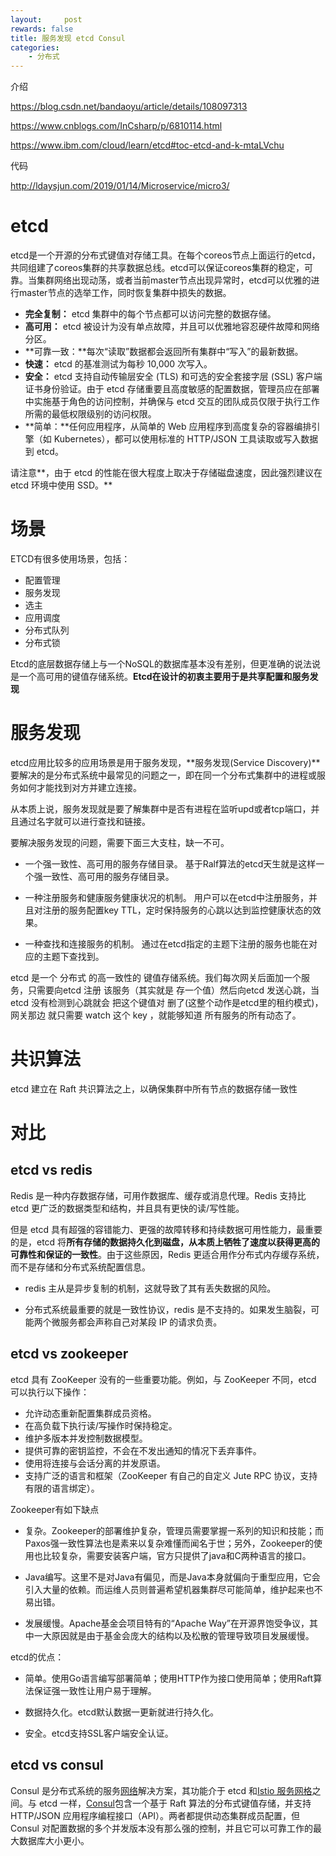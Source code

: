 ```yaml
---
layout:     post
rewards: false
title: 服务发现 etcd Consul
categories:
    - 分布式
---
```


介绍

https://blog.csdn.net/bandaoyu/article/details/108097313

https://www.cnblogs.com/InCsharp/p/6810114.html

https://www.ibm.com/cloud/learn/etcd#toc-etcd-and-k-mtaLVchu

代码

http://ldaysjun.com/2019/01/14/Microservice/micro3/

# etcd

etcd是一个开源的分布式键值对存储工具。在每个coreos节点上面运行的etcd，共同组建了coreos集群的共享数据总线。etcd可以保证coreos集群的稳定，可靠。当集群网络出现动荡，或者当前master节点出现异常时，etcd可以优雅的进行master节点的选举工作，同时恢复集群中损失的数据。

- **完全复制：** etcd 集群中的每个节点都可以访问完整的数据存储。
- **高可用：** etcd 被设计为没有单点故障，并且可以优雅地容忍硬件故障和网络分区。
- **可靠一致：**每次“读取”数据都会返回所有集群中“写入”的最新数据。
- **快速：** etcd 的基准测试为每秒 10,000 次写入。
- **安全：** etcd 支持自动传输层安全 (TLS) 和可选的安全套接字层 (SSL) 客户端证书身份验证。由于 etcd 存储重要且高度敏感的配置数据，管理员应在部署中实施基于角色的访问控制，并确保与 etcd 交互的团队成员仅限于执行工作所需的最低权限级别的访问权限。
- **简单：**任何应用程序，从简单的 Web 应用程序到高度复杂的容器编排引擎（如 Kubernetes），都可以使用标准的 HTTP/JSON 工具读取或写入数据到 etcd。

请注意**，由于 etcd 的性能在很大程度上取决于存储磁盘速度，因此强烈建议在 etcd 环境中使用 SSD。**

# 场景

ETCD有很多使用场景，包括：

- 配置管理
- 服务发现
- 选主
- 应用调度
- 分布式队列
- 分布式锁

Etcd的底层数据存储上与一个NoSQL的数据库基本没有差别，但更准确的说法说是一个高可用的键值存储系统。**Etcd在设计的初衷主要用于是共享配置和服务发现**



# 服务发现

etcd应用比较多的应用场景是用于服务发现，**服务发现(Service Discovery)**要解决的是分布式系统中最常见的问题之一，即在同一个分布式集群中的进程或服务如何才能找到对方并建立连接。

从本质上说，服务发现就是要了解集群中是否有进程在监听upd或者tcp端口，并且通过名字就可以进行查找和链接。

要解决服务发现的问题，需要下面三大支柱，缺一不可。

- 一个强一致性、高可用的服务存储目录。
  基于Ralf算法的etcd天生就是这样一个强一致性、高可用的服务存储目录。

- 一种注册服务和健康服务健康状况的机制。
  用户可以在etcd中注册服务，并且对注册的服务配置key TTL，定时保持服务的心跳以达到监控健康状态的效果。

- 一种查找和连接服务的机制。
  通过在etcd指定的主题下注册的服务也能在对应的主题下查找到。

etcd 是一个 分布式 的高一致性的 键值存储系统。我们每次网关后面加一个服务，只需要向etcd 注册 该服务（其实就是 存一个值）然后向etcd 发送心跳，当etcd 没有检测到心跳就会 把这个键值对 删了(这整个动作是etcd里的租约模式)，网关那边 就只需要 watch 这个 key ，就能够知道 所有服务的所有动态了。




# 共识算法

etcd 建立在 Raft 共识算法之上，以确保集群中所有节点的数据存储一致性



# 对比

## etcd vs redis

Redis 是一种内存数据存储，可用作数据库、缓存或消息代理。Redis 支持比 etcd 更广泛的数据类型和结构，并且具有更快的读/写性能。

但是 etcd 具有超强的容错能力、更强的故障转移和持续数据可用性能力，最重要的是，etcd 将**所有存储的数据持久化到磁盘，从本质上牺牲了速度以获得更高的可靠性和保证的一致性**。由于这些原因，Redis 更适合用作分布式内存缓存系统，而不是存储和分布式系统配置信息。

- redis 主从是异步复制的机制，这就导致了其有丢失数据的风险。

- 分布式系统最重要的就是一致性协议，redis 是不支持的。如果发生脑裂，可能两个微服务都会声称自己对某段 IP 的请求负责。

## etcd vs zookeeper

etcd 具有 ZooKeeper 没有的一些重要功能。例如，与 ZooKeeper 不同，etcd 可以执行以下操作：

- 允许动态重新配置集群成员资格。
- 在高负载下执行读/写操作时保持稳定。
- 维护多版本并发控制数据模型。
- 提供可靠的密钥监控，不会在不发出通知的情况下丢弃事件。
- 使用将连接与会话分离的并发原语。
- 支持广泛的语言和框架（ZooKeeper 有自己的自定义 Jute RPC 协议，支持有限的语言绑定）。

Zookeeper有如下缺点

- 复杂。Zookeeper的部署维护复杂，管理员需要掌握一系列的知识和技能；而Paxos强一致性算法也是素来以复杂难懂而闻名于世；另外，Zookeeper的使用也比较复杂，需要安装客户端，官方只提供了java和C两种语言的接口。

- Java编写。这里不是对Java有偏见，而是Java本身就偏向于重型应用，它会引入大量的依赖。而运维人员则普遍希望机器集群尽可能简单，维护起来也不易出错。

- 发展缓慢。Apache基金会项目特有的“Apache Way”在开源界饱受争议，其中一大原因就是由于基金会庞大的结构以及松散的管理导致项目发展缓慢。

etcd的优点：

- 简单。使用Go语言编写部署简单；使用HTTP作为接口使用简单；使用Raft算法保证强一致性让用户易于理解。

- 数据持久化。etcd默认数据一更新就进行持久化。

- 安全。etcd支持SSL客户端安全认证。
  

## etcd vs consul

Consul 是分布式系统的服务[网络](https://www.ibm.com/cloud/learn/networking-a-complete-guide)解决方案，其功能介于 etcd 和[Istio 服务网格](https://www.ibm.com/cloud/learn/istio)之间。与 etcd 一样，[Consul](https://www.consul.io/)包含一个基于 Raft 算法的分布式键值存储，并支持 HTTP/JSON 应用程序编程接口（API）。两者都提供动态集群成员配置，但 Consul 对配置数据的多个并发版本没有那么强的控制，并且它可以可靠工作的最大数据库大小更小。

